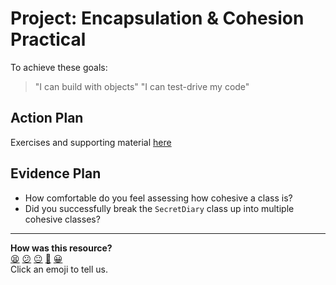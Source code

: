 # Project: Encapsulation & Cohesion Practical

To achieve these goals:
  > "I can build with objects"
  > "I can test-drive my code"

## Action Plan
Exercises and supporting material [here](https://github.com/makersacademy/skills-workshops/blob/main/practicals/object_oriented_design/encapsulation.md)

## Evidence Plan
- How comfortable do you feel assessing how cohesive a class is?
- Did you successfully break the `SecretDiary` class up into multiple cohesive classes?

<!-- BEGIN GENERATED SECTION DO NOT EDIT -->

---

**How was this resource?**  
[😫](https://airtable.com/shrUJ3t7KLMqVRFKR?prefill_Repository=course&prefill_File=tagging/encapsulation_cohesion.md&prefill_Sentiment=😫) [😕](https://airtable.com/shrUJ3t7KLMqVRFKR?prefill_Repository=course&prefill_File=tagging/encapsulation_cohesion.md&prefill_Sentiment=😕) [😐](https://airtable.com/shrUJ3t7KLMqVRFKR?prefill_Repository=course&prefill_File=tagging/encapsulation_cohesion.md&prefill_Sentiment=😐) [🙂](https://airtable.com/shrUJ3t7KLMqVRFKR?prefill_Repository=course&prefill_File=tagging/encapsulation_cohesion.md&prefill_Sentiment=🙂) [😀](https://airtable.com/shrUJ3t7KLMqVRFKR?prefill_Repository=course&prefill_File=tagging/encapsulation_cohesion.md&prefill_Sentiment=😀)  
Click an emoji to tell us.

<!-- END GENERATED SECTION DO NOT EDIT -->
